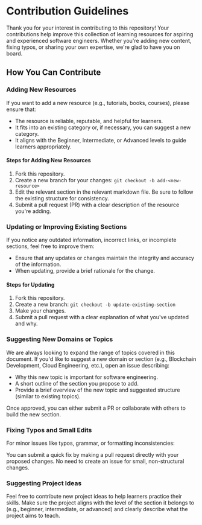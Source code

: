 # Contribution Guidelines

Thank you for your interest in contributing to this repository! Your contributions help improve this collection of learning resources for aspiring and experienced software engineers. Whether you're adding new content, fixing typos, or sharing your own expertise, we're glad to have you on board.

## How You Can Contribute
### Adding New Resources
If you want to add a new resource (e.g., tutorials, books, courses), please ensure that:
* The resource is reliable, reputable, and helpful for learners.
* It fits into an existing category or, if necessary, you can suggest a new category.
* It aligns with the Beginner, Intermediate, or Advanced levels to guide learners appropriately.

#### Steps for Adding New Resources
1. Fork this repository.
2. Create a new branch for your changes: `git checkout -b add-<new-resource>`
3. Edit the relevant section in the relevant markdown file. Be sure to follow the existing structure for consistency.
4. Submit a pull request (PR) with a clear description of the resource you're adding.

### Updating or Improving Existing Sections
If you notice any outdated information, incorrect links, or incomplete sections, feel free to improve them:
* Ensure that any updates or changes maintain the integrity and accuracy of the information.
* When updating, provide a brief rationale for the change.

#### Steps for Updating
1. Fork this repository.
2. Create a new branch: `git checkout -b update-existing-section`
3. Make your changes.
4. Submit a pull request with a clear explanation of what you've updated and why.

### Suggesting New Domains or Topics
We are always looking to expand the range of topics covered in this document. If you'd like to suggest a new domain or section (e.g., Blockchain Development, Cloud Engineering, etc.), open an issue describing:

* Why this new topic is important for software engineering.
* A short outline of the section you propose to add.
* Provide a brief overview of the new topic and suggested structure (similar to existing topics).

Once approved, you can either submit a PR or collaborate with others to build the new section.

### Fixing Typos and Small Edits
For minor issues like typos, grammar, or formatting inconsistencies:

You can submit a quick fix by making a pull request directly with your proposed changes. No need to create an issue for small, non-structural changes.

### Suggesting Project Ideas
Feel free to contribute new project ideas to help learners practice their skills. Make sure the project aligns with the level of the section it belongs to (e.g., beginner, intermediate, or advanced) and clearly describe what the project aims to teach.
